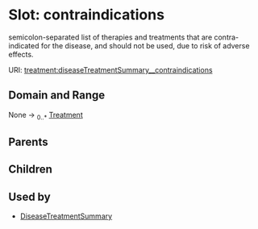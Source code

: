 
# Slot: contraindications


semicolon-separated list of therapies and treatments that are contra-indicated for the disease, and should not be used, due to risk of adverse effects.

URI: [treatment:diseaseTreatmentSummary__contraindications](http://w3id.org/ontogpt/treatments/diseaseTreatmentSummary__contraindications)


## Domain and Range

None &#8594;  <sub>0..\*</sub> [Treatment](Treatment.md)

## Parents


## Children


## Used by

 * [DiseaseTreatmentSummary](DiseaseTreatmentSummary.md)
